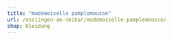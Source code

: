 ```yaml
---
title: "mademoiselle pamplemousse"
url: /esslingen-am-neckar/mademoiselle-pamplemousse/
shop: Kleidung
---
```

